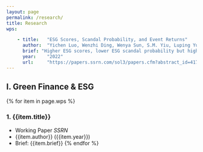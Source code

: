 ```yaml
---
layout: page
permalink: /research/
title: Research
wps:

    - title:   "ESG Scores, Scandal Probability, and Event Returns"
      author:  "Yichen Luo, Wenzhi Ding, Wenya Sun, S.M. Yiu, Luping Yu"
      brief: "Higher ESG scores, lower ESG scandal probability but higher loss given scandal happened. Firm has optimal ESG investment level based on theoretical prediction."
      year:    "2022"
      url:     "https://papers.ssrn.com/sol3/papers.cfm?abstract_id=4172587"
---
```


## I. Green Finance & ESG

{% for item in page.wps %}
<!-- [**{{item.title}}**]({% if item.internal %}{{item.url | prepend: site.baseurl}}
{% else %}{{item.url}}{% endif %}){:target="_blank"} -->
### 1. {{item.title}}
- Working Paper <i class="fa-solid fa-arrow-up-right-from-square" href="[{{item.url}}](https://papers.ssrn.com/sol3/papers.cfm?abstract_id=4172587)">SSRN</i>
- {{item.author}} ({{item.year}})
- Brief: {{item.brief}}
{% endfor %}